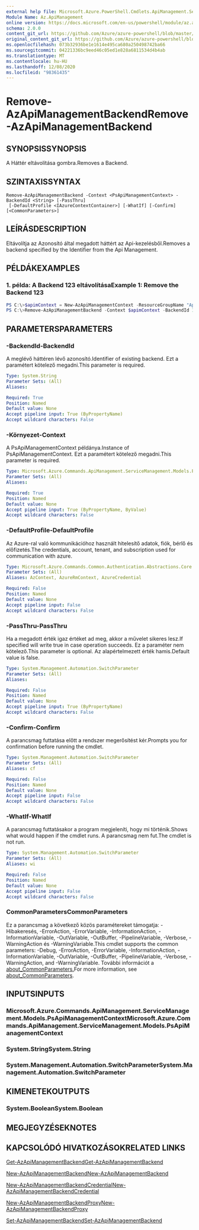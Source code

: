 ```yaml
---
external help file: Microsoft.Azure.PowerShell.Cmdlets.ApiManagement.ServiceManagement.dll-Help.xml
Module Name: Az.ApiManagement
online version: https://docs.microsoft.com/en-us/powershell/module/az.apimanagement/remove-azapimanagementbackend
schema: 2.0.0
content_git_url: https://github.com/Azure/azure-powershell/blob/master/src/ApiManagement/ApiManagement/help/Remove-AzApiManagementBackend.md
original_content_git_url: https://github.com/Azure/azure-powershell/blob/master/src/ApiManagement/ApiManagement/help/Remove-AzApiManagementBackend.md
ms.openlocfilehash: 073b32936be1e1614e495ca680a250498742ba66
ms.sourcegitcommit: 04221336bc9eed46c05ed1e828a6811534d4b4ab
ms.translationtype: MT
ms.contentlocale: hu-HU
ms.lasthandoff: 12/08/2020
ms.locfileid: "98361435"
---
```

# <span data-ttu-id="b7e7e-101">Remove-AzApiManagementBackend</span><span class="sxs-lookup"><span data-stu-id="b7e7e-101">Remove-AzApiManagementBackend</span></span>

## <span data-ttu-id="b7e7e-102">SYNOPSIS</span><span class="sxs-lookup"><span data-stu-id="b7e7e-102">SYNOPSIS</span></span>
<span data-ttu-id="b7e7e-103">A Háttér eltávolítása gombra.</span><span class="sxs-lookup"><span data-stu-id="b7e7e-103">Removes a Backend.</span></span>

## <span data-ttu-id="b7e7e-104">SZINTAXIS</span><span class="sxs-lookup"><span data-stu-id="b7e7e-104">SYNTAX</span></span>

```
Remove-AzApiManagementBackend -Context <PsApiManagementContext> -BackendId <String> [-PassThru]
 [-DefaultProfile <IAzureContextContainer>] [-WhatIf] [-Confirm] [<CommonParameters>]
```

## <span data-ttu-id="b7e7e-105">LEÍRÁS</span><span class="sxs-lookup"><span data-stu-id="b7e7e-105">DESCRIPTION</span></span>
<span data-ttu-id="b7e7e-106">Eltávolítja az Azonosító által megadott háttért az Api-kezelésből.</span><span class="sxs-lookup"><span data-stu-id="b7e7e-106">Removes a backend specified by the Identifier from the Api Management.</span></span>

## <span data-ttu-id="b7e7e-107">PÉLDÁK</span><span class="sxs-lookup"><span data-stu-id="b7e7e-107">EXAMPLES</span></span>

### <span data-ttu-id="b7e7e-108">1. példa: A Backend 123 eltávolítása</span><span class="sxs-lookup"><span data-stu-id="b7e7e-108">Example 1: Remove the Backend 123</span></span>
```powershell
PS C:\>$apimContext = New-AzApiManagementContext -ResourceGroupName "Api-Default-WestUS" -ServiceName "contoso"
PS C:\>Remove-AzApiManagementBackend -Context $apimContext -BackendId 123 -PassThru
```

## <span data-ttu-id="b7e7e-109">PARAMETERS</span><span class="sxs-lookup"><span data-stu-id="b7e7e-109">PARAMETERS</span></span>

### <span data-ttu-id="b7e7e-110">-BackendId</span><span class="sxs-lookup"><span data-stu-id="b7e7e-110">-BackendId</span></span>
<span data-ttu-id="b7e7e-111">A meglévő háttéren lévő azonosító.</span><span class="sxs-lookup"><span data-stu-id="b7e7e-111">Identifier of existing backend.</span></span>
<span data-ttu-id="b7e7e-112">Ezt a paramétert kötelező megadni.</span><span class="sxs-lookup"><span data-stu-id="b7e7e-112">This parameter is required.</span></span>

```yaml
Type: System.String
Parameter Sets: (All)
Aliases:

Required: True
Position: Named
Default value: None
Accept pipeline input: True (ByPropertyName)
Accept wildcard characters: False
```

### <span data-ttu-id="b7e7e-113">-Környezet</span><span class="sxs-lookup"><span data-stu-id="b7e7e-113">-Context</span></span>
<span data-ttu-id="b7e7e-114">A PsApiManagementContext példánya.</span><span class="sxs-lookup"><span data-stu-id="b7e7e-114">Instance of PsApiManagementContext.</span></span>
<span data-ttu-id="b7e7e-115">Ezt a paramétert kötelező megadni.</span><span class="sxs-lookup"><span data-stu-id="b7e7e-115">This parameter is required.</span></span>

```yaml
Type: Microsoft.Azure.Commands.ApiManagement.ServiceManagement.Models.PsApiManagementContext
Parameter Sets: (All)
Aliases:

Required: True
Position: Named
Default value: None
Accept pipeline input: True (ByPropertyName, ByValue)
Accept wildcard characters: False
```

### <span data-ttu-id="b7e7e-116">-DefaultProfile</span><span class="sxs-lookup"><span data-stu-id="b7e7e-116">-DefaultProfile</span></span>
<span data-ttu-id="b7e7e-117">Az Azure-ral való kommunikációhoz használt hitelesítő adatok, fiók, bérlő és előfizetés.</span><span class="sxs-lookup"><span data-stu-id="b7e7e-117">The credentials, account, tenant, and subscription used for communication with azure.</span></span>

```yaml
Type: Microsoft.Azure.Commands.Common.Authentication.Abstractions.Core.IAzureContextContainer
Parameter Sets: (All)
Aliases: AzContext, AzureRmContext, AzureCredential

Required: False
Position: Named
Default value: None
Accept pipeline input: False
Accept wildcard characters: False
```

### <span data-ttu-id="b7e7e-118">-PassThru</span><span class="sxs-lookup"><span data-stu-id="b7e7e-118">-PassThru</span></span>
<span data-ttu-id="b7e7e-119">Ha a megadott érték igaz értéket ad meg, akkor a művelet sikeres lesz.</span><span class="sxs-lookup"><span data-stu-id="b7e7e-119">If specified will write true in case operation succeeds.</span></span>
<span data-ttu-id="b7e7e-120">Ez a paraméter nem kötelező.</span><span class="sxs-lookup"><span data-stu-id="b7e7e-120">This parameter is optional.</span></span>
<span data-ttu-id="b7e7e-121">Az alapértelmezett érték hamis.</span><span class="sxs-lookup"><span data-stu-id="b7e7e-121">Default value is false.</span></span>

```yaml
Type: System.Management.Automation.SwitchParameter
Parameter Sets: (All)
Aliases:

Required: False
Position: Named
Default value: None
Accept pipeline input: True (ByPropertyName)
Accept wildcard characters: False
```

### <span data-ttu-id="b7e7e-122">-Confirm</span><span class="sxs-lookup"><span data-stu-id="b7e7e-122">-Confirm</span></span>
<span data-ttu-id="b7e7e-123">A parancsmag futtatása előtt a rendszer megerősítést kér.</span><span class="sxs-lookup"><span data-stu-id="b7e7e-123">Prompts you for confirmation before running the cmdlet.</span></span>

```yaml
Type: System.Management.Automation.SwitchParameter
Parameter Sets: (All)
Aliases: cf

Required: False
Position: Named
Default value: None
Accept pipeline input: False
Accept wildcard characters: False
```

### <span data-ttu-id="b7e7e-124">-WhatIf</span><span class="sxs-lookup"><span data-stu-id="b7e7e-124">-WhatIf</span></span>
<span data-ttu-id="b7e7e-125">A parancsmag futtatásakor a program megjeleníti, hogy mi történik.</span><span class="sxs-lookup"><span data-stu-id="b7e7e-125">Shows what would happen if the cmdlet runs.</span></span> <span data-ttu-id="b7e7e-126">A parancsmag nem fut.</span><span class="sxs-lookup"><span data-stu-id="b7e7e-126">The cmdlet is not run.</span></span>

```yaml
Type: System.Management.Automation.SwitchParameter
Parameter Sets: (All)
Aliases: wi

Required: False
Position: Named
Default value: None
Accept pipeline input: False
Accept wildcard characters: False
```

### <span data-ttu-id="b7e7e-127">CommonParameters</span><span class="sxs-lookup"><span data-stu-id="b7e7e-127">CommonParameters</span></span>
<span data-ttu-id="b7e7e-128">Ez a parancsmag a következő közös paramétereket támogatja: -Hibakeresés, -ErrorAction, -ErrorVariable, -InformationAction, -InformationVariable, -OutVariable, -OutBuffer, -PipelineVariable, -Verbose, -WarningAction és -WarningVariable.</span><span class="sxs-lookup"><span data-stu-id="b7e7e-128">This cmdlet supports the common parameters: -Debug, -ErrorAction, -ErrorVariable, -InformationAction, -InformationVariable, -OutVariable, -OutBuffer, -PipelineVariable, -Verbose, -WarningAction, and -WarningVariable.</span></span> <span data-ttu-id="b7e7e-129">További információt a [about_CommonParameters.](http://go.microsoft.com/fwlink/?LinkID=113216)</span><span class="sxs-lookup"><span data-stu-id="b7e7e-129">For more information, see [about_CommonParameters](http://go.microsoft.com/fwlink/?LinkID=113216).</span></span>

## <span data-ttu-id="b7e7e-130">INPUTS</span><span class="sxs-lookup"><span data-stu-id="b7e7e-130">INPUTS</span></span>

### <span data-ttu-id="b7e7e-131">Microsoft.Azure.Commands.ApiManagement.ServiceManagement.Models.PsApiManagementContext</span><span class="sxs-lookup"><span data-stu-id="b7e7e-131">Microsoft.Azure.Commands.ApiManagement.ServiceManagement.Models.PsApiManagementContext</span></span>

### <span data-ttu-id="b7e7e-132">System.String</span><span class="sxs-lookup"><span data-stu-id="b7e7e-132">System.String</span></span>

### <span data-ttu-id="b7e7e-133">System.Management.Automation.SwitchParameter</span><span class="sxs-lookup"><span data-stu-id="b7e7e-133">System.Management.Automation.SwitchParameter</span></span>

## <span data-ttu-id="b7e7e-134">KIMENETEK</span><span class="sxs-lookup"><span data-stu-id="b7e7e-134">OUTPUTS</span></span>

### <span data-ttu-id="b7e7e-135">System.Boolean</span><span class="sxs-lookup"><span data-stu-id="b7e7e-135">System.Boolean</span></span>

## <span data-ttu-id="b7e7e-136">MEGJEGYZÉSEK</span><span class="sxs-lookup"><span data-stu-id="b7e7e-136">NOTES</span></span>

## <span data-ttu-id="b7e7e-137">KAPCSOLÓDÓ HIVATKOZÁSOK</span><span class="sxs-lookup"><span data-stu-id="b7e7e-137">RELATED LINKS</span></span>

[<span data-ttu-id="b7e7e-138">Get-AzApiManagementBackend</span><span class="sxs-lookup"><span data-stu-id="b7e7e-138">Get-AzApiManagementBackend</span></span>](./Get-AzApiManagementBackend.md)

[<span data-ttu-id="b7e7e-139">New-AzApiManagementBackend</span><span class="sxs-lookup"><span data-stu-id="b7e7e-139">New-AzApiManagementBackend</span></span>](./New-AzApiManagementBackend.md)

[<span data-ttu-id="b7e7e-140">New-AzApiManagementBackendCredential</span><span class="sxs-lookup"><span data-stu-id="b7e7e-140">New-AzApiManagementBackendCredential</span></span>](./New-AzApiManagementBackendCredential.md)

[<span data-ttu-id="b7e7e-141">New-AzApiManagementBackendProxy</span><span class="sxs-lookup"><span data-stu-id="b7e7e-141">New-AzApiManagementBackendProxy</span></span>](./New-AzApiManagementBackendProxy.md)

[<span data-ttu-id="b7e7e-142">Set-AzApiManagementBackend</span><span class="sxs-lookup"><span data-stu-id="b7e7e-142">Set-AzApiManagementBackend</span></span>](./Set-AzApiManagementBackend.md)
